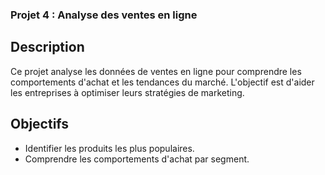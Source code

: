 ### **Projet 4 : Analyse des ventes en ligne**

## Description
Ce projet analyse les données de ventes en ligne pour comprendre les comportements d'achat et les tendances du marché. L'objectif est d'aider les entreprises à optimiser leurs stratégies de marketing.

## Objectifs
- Identifier les produits les plus populaires.
- Comprendre les comportements d'achat par segment.
